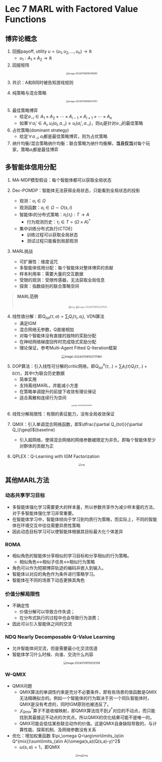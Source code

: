 # Lec 7 MARL with Factored Value Functions

## 博弈论概念

1. 回报payoff, utility $u=(u_1,u_2,\dots,u_n)\rightarrow\mathbb{R}$
   - $u_1: A_1\times A_2\rightarrow\mathbb{R}$
2. 回报矩阵

<div align="center"><img src="https://pixe1ran9e.oss-cn-hangzhou.aliyuncs.com/image-20240709095318590.png" alt="image-20240709095318590" style="zoom:50%;" /></div>

3. 共识：A和B同时被告知游戏规则

4. 纯策略与混合策略

<div align="center"><img src="https://pixe1ran9e.oss-cn-hangzhou.aliyuncs.com/image-20240709095537051.png" alt="image-20240709095537051" style="zoom:50%;" /></div>

5. 最佳策略博弈
   - 给定$a_{-i}\in A_1\times A_2\times\cdots\times A_{i-1}\times A_{i+1}\times\cdots\times A_n$
   - 如果$\forall a_i'\in A_i,u_i(a_i,a_{-i})\geq u_i(a_i',a_{-i})$，则$a_i$是针对$a_{-i}$的最佳策略
6. 占优策略(dominant strategy)
   - 给定$\forall a_{-i},a_i$都是最佳策略博弈，则为占优策略
7. 纳什均衡/混合策略纳什均衡：联合策略为纳什均衡解，**当且仅当**对每个玩家，策略$a_i$都是最佳博弈

## 多智能体信用分配

1. MA-MDP模型假设：每个智能体都可以获取全局状态
2. Dec-POMDP：智能体无法获得全局状态，只能看到全局状态的投影
   - 观测：$o_i\in\Omega$
   - 观测函数：$o_i\in\Omega\sim O(s,i)$
   - 智能体i的分布式策略：$\pi_i(\tau_i):T\rightarrow A$
     - 行为观测历史：$\tau_i\in T=(\Omega\times A)^*$
   - 集中训练分布式执行(CTDE)
     - 训练过程可以获取全局状态
     - 测试过程只能看到局部观测

3. MARL挑战
   - 可扩展性：维度诅咒
   - 多智能体信用分配：每个智能体对整体博弈的贡献
   - 样本利用率：需要大量的交互数据
   - 受限的观测：受限传感器，无法获取全局信息
   - 探索：指数级别的联合策略空间

> **MARL范例**
>
> <div align="center"><img src="https://pixe1ran9e.oss-cn-hangzhou.aliyuncs.com/QQ_1720491545221.png" alt="img" style="zoom:50%;" />
> <img src="https://pixe1ran9e.oss-cn-hangzhou.aliyuncs.com/image-20240709102207974.png" alt="image-20240709102207974" style="zoom:50%;" /></div>

4. 线性值分解：即$Q_{tot}(\tau,a)=\sum_iQ_i(\tau_i,a_i)$, VDN算法
   - 满足IGM
   - 混合网络无参数，Q直接相加
   - 对每个智能体没有直接的独特的奖励分配
   - 在神经网络梯度回传时完成隐式奖励分配
   - 理论保证，参考Multi-Agent Fitted Q-Iteration框架

<div align="center"><img src="https://pixe1ran9e.oss-cn-hangzhou.aliyuncs.com/image-20240709102717861.png" alt="image-20240709102717861" style="zoom: 67%;" /></div>

5. DOP算法：引入线性可分解的critic网络，即$Q_{tot}^\pi(\tau,.)=\sum_ik_i(\tau)Q_i(\tau,.)+b(\tau)$，其中$\tau$为联合历史数据
   - 简单实用
   - 支持离线MARL，并能减小方差
   - 在策略单调提升的前提下收敛有理论保证
   - 适合离散和连续行为空间

<div align="center"><img src="https://pixe1ran9e.oss-cn-hangzhou.aliyuncs.com/image-20240709102914463.png" alt="image-20240709102914463" style="zoom:33%;" /></div>

6. 线性分解局限性：有限的表征能力，没有全局收敛保证

7. QMIX：引入单调混合网络函数，即$\dfrac{\partial Q_{tot}}{\partial Q_i}\geq0$(baseline)
   - 引入超网络，使得混合网络的网络参数被限定为非负。即每个智能体至少对群体的贡献为正

8. QPLEX：Q-Learning with IGM Factorization

<div align="center"><img src="https://pixe1ran9e.oss-cn-hangzhou.aliyuncs.com/QQ_1720493420551.png" alt="img" style="zoom:50%;" /></div>

## 其他MARL方法

### 动态共享学习目标

- 多智能体强化学习需要更大的样本量，所以参数共享作为减少样本量的方法，对于多智能体强化学习非常重要。
- 在智能体学习中，智能体倾向于学习到均质行为策略，而实际上，不同的智能体在环境交互中往往需要异质性策略
- 因此动态目标学习可以使智能体根据其目标最大化个体差异

### ROMA

- 相似角色的智能体分享相似的学习目标和分享相似的行为策略。
  - 相似角色$\leftrightarrow$相似子任务$\leftrightarrow$相似行为策略
- 角色可以作为短期博弈轨迹的编码并嵌入到输入。
- 智能体以对应的角色作为条件进行策略学习。
- 智能体在不同的场景下动态更换其角色

### 价值分解局限性

- 不确定性
  - 价值分解可以导致合作失调；
  - 在分布式执行的过程中也会导致行为浪费；
- 因此可以引入智能体之间的交流

### NDQ Nearly Decomposable Q-Value Learning

- 允许智能体间交流，但是需要最小化交流信道
- 智能体学习什么时候、向谁、交流什么内容

<div align="center"><img src="https://pixe1ran9e.oss-cn-hangzhou.aliyuncs.com/image-20240709110202109.png" alt="image-20240709110202109" style="zoom:60%;" /></div>

### W-QMIX

- QMIX问题
  - QMIX算法的单调性约束是充分不必要条件，即有些场景的值函数是QMIX无法精确拟合的。例如一个智能体的行为取决于另一个同队智能体时，QMIX是没有考虑的，同时IGM原则也被违反了。
  - $\mathcal{J}^*_{Qmix}$算子不是收缩映射，即QMIX算法找不到$\mathcal{J}^*$对应的不动点，而只能找到其最接近不动点的次优点，所以QMIX的优化结果可能不是唯一的。
  - QMIX可能会低估某些联合动作的价值。这是QMIX自身缺陷导致的，与计算性能、探索机制、及网络参数没有关系
- 优化：增加权重函数 $\pi_\omega Q=\arg\min\limits_{q\in Q^{mix}}\sum\limits_{a\in A}\omega(s,a)(Q(s,a)-y)^2$
  - $\omega(s,a)=1$，即QMIX

<div align="center"><img src="https://pixe1ran9e.oss-cn-hangzhou.aliyuncs.com/QQ_1720494531677.png" alt="img" style="zoom:50%;" /><img src="https://pixe1ran9e.oss-cn-hangzhou.aliyuncs.com/QQ_1720494573633.png" alt="img" style="zoom: 50%;" /></div>
